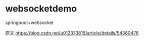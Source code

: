 # websocketdemo
springboot+websocket


原文 https://blog.csdn.net/u012373815/article/details/54380476
